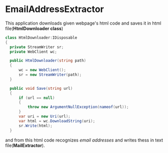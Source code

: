 # EmailAddressExtractor

This application downloads given webpage's html code and saves it in html file(**HtmlDownloader class**) 
```C#
class HtmlDownloader:IDisposable
{
  private StreamWriter sr;
  private WebClient wc;

  public HtmlDownloader(string path)
  {
      wc = new WebClient();
      sr = new StreamWriter(path);
  }

  public void Save(string url)
  {
      if (url == null)
      {
          throw new ArgumentNullException(nameof(url));
      }
      var uri = new Uri(url);
      var html = wc.DownloadString(uri);
      sr.Write(html);
  }
  ```
and from this html code recognizes *email addresses* and writes thess in text file(**MailExtractor**).

